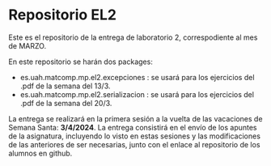 # Repositorio EL2
Este es el repositorio de la entrega de laboratorio 2, correspodiente al mes de MARZO.

En este repositorio se harán dos packages:
* es.uah.matcomp.mp.el2.excepciones : se usará para los ejercicios del .pdf de la semana del 13/3.
* es.uah.matcomp.mp.el2.serializacion : se usará para los ejercicios del .pdf de la semana del 20/3.

La entrega se realizará en la primera sesión a la vuelta de las vacaciones de Semana Santa: **3/4/2024**. La entrega consistirá en el envío de los apuntes de la asignatura, incluyendo lo visto en estas sesiones y las modificaciones de las anteriores de ser necesarias, junto con el enlace al repositorio de los alumnos en github.